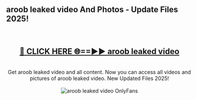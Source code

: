 <h2>aroob leaked video And Photos - Update Files 2025!</h2>
<br>
<div align="center">
<h2><a href="https://betterlinks.top/A2PfLJ" rel="nofollow">🔴 CLICK HERE 🌐==►► aroob leaked video</a></h2>
<br>
Get aroob leaked video and all content. Now you can access all videos and pictures of aroob leaked video. New Updated Files 2025!
<br>
<br>
<a href="https://betterlinks.top/A2PfLJ" rel="nofollow" data-target="animated-image.originalLink"><img src="https://i.imgur.com/dJHk4Zq.gif" alt="aroob leaked video OnlyFans" style="max-width: 100%; display: inline-block;" data-target="animated-image.originalImage"></a>
</div>
<br>
